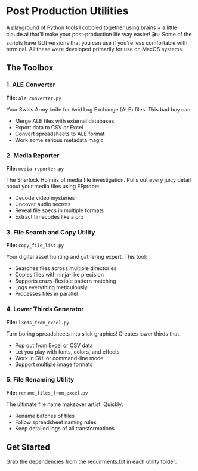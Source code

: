 # Post Production Utilities

A playground of Python tools I cobbled together using brains + a little claude.ai that'll make your post-production life way easier! 🎬✨
Some of the scripts have GUI versions that you can use if you're less comfortable with terminal. All these were developed primarily for use on MacOS systems.

## The Toolbox

### 1. ALE Converter
**File:** `ale_converter.py`

Your Swiss Army knife for Avid Log Exchange (ALE) files. This bad boy can:
- Merge ALE files with external databases
- Export data to CSV or Excel
- Convert spreadsheets to ALE format
- Work some serious metadata magic

### 2. Media Reporter
**File:** `media-reporter.py`

The Sherlock Holmes of media file investigation. Pulls out every juicy detail about your media files using FFprobe:
- Decode video mysteries
- Uncover audio secrets
- Reveal file specs in multiple formats
- Extract timecodes like a pro

### 3. File Search and Copy Utility
**File:** `copy_file_list.py`

Your digital asset hunting and gathering expert. This tool:
- Searches files across multiple directories
- Copies files with ninja-like precision
- Supports crazy-flexible pattern matching
- Logs everything meticulously
- Processes files in parallel

### 4. Lower Thirds Generator
**File:** `l3rds_from_excel.py`

Turn boring spreadsheets into slick graphics! Creates lower thirds that:
- Pop out from Excel or CSV data
- Let you play with fonts, colors, and effects
- Work in GUI or command-line mode
- Support multiple image formats

### 5. File Renaming Utility
**File:** `rename_files_from_excel.py`

The ultimate file name makeover artist. Quickly:
- Rename batches of files
- Follow spreadsheet naming rules
- Keep detailed logs of all transformations

## Get Started

Grab the dependencies from the requirments.txt in each utility folder:
